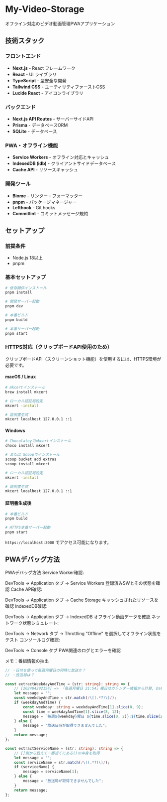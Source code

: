 # My-Video-Storage

オフライン対応のビデオ動画管理PWAアプリケーション

## 技術スタック

### フロントエンド
- **Next.js** - React フレームワーク
- **React** - UI ライブラリ
- **TypeScript** - 型安全な開発
- **Tailwind CSS** - ユーティリティファーストCSS
- **Lucide React** - アイコンライブラリ

### バックエンド
- **Next.js API Routes** - サーバーサイドAPI
- **Prisma** - データベースORM
- **SQLite** - データベース

### PWA・オフライン機能
- **Service Workers** - オフライン対応とキャッシュ
- **IndexedDB (idb)** - クライアントサイドデータベース
- **Cache API** - リソースキャッシュ

### 開発ツール
- **Biome** - リンター・フォーマッター
- **pnpm** - パッケージマネージャー
- **Lefthook** - Git hooks
- **Commitlint** - コミットメッセージ規約

## セットアップ

### 前提条件
- Node.js 18以上
- pnpm

### 基本セットアップ
```bash
# 依存関係インストール
pnpm install

# 開発サーバー起動
pnpm dev

# 本番ビルド
pnpm build

# 本番サーバー起動
pnpm start
```

### HTTPS対応（クリップボードAPI使用のため）

クリップボードAPI（スクリーンショット機能）を使用するには、HTTPS環境が必要です。

#### macOS / Linux
```bash
# mkcertインストール
brew install mkcert

# ローカル認証局設定
mkcert -install

# 証明書生成
mkcert localhost 127.0.0.1 ::1
```

#### Windows
```bash
# Chocolateyでmkcertインストール
choco install mkcert

# または Scoopでインストール
scoop bucket add extras
scoop install mkcert

# ローカル認証局設定
mkcert -install

# 証明書生成
mkcert localhost 127.0.0.1 ::1
```

#### 証明書生成後
```bash
# 本番ビルド
pnpm build

# HTTPS本番サーバー起動
pnpm start
```

`https://localhost:3000` でアクセス可能になります。

## PWAデバッグ方法
PWAデバッグ方法
Service Worker確認:

DevTools → Application タブ → Service Workers
登録済みSWとその状態を確認
Cache API確認:

DevTools → Application タブ → Cache Storage
キャッシュされたリソースを確認
IndexedDB確認:

DevTools → Application タブ → IndexedDB
オフライン動画データを確認
ネットワーク状態シミュレート:

DevTools → Network タブ → Throttling
"Offline" を選択してオフライン状態をテスト
コンソールログ確認:

DevTools → Console タブ
PWA関連のログとエラーを確認


メモ：番組情報の抽出

```typescript
// ・日付を使って毎週何曜日の何時に放送か？
// ・放送局は？

const extractWeekdayAndTime = (str: string): string => {
	// [202404292154] => 「毎週月曜日 21:54」曜日はカレンダー情報から計算, Dateオブジェクトとかを使って。
	let message = "";
	const weekdayAndTime = str.match(/\[(.*?)\]/);
	if (weekdayAndTime) {
		const weekday: string = weekdayAndTime[1].slice(8, 9);
		const time = weekdayAndTime[1].slice(8, 12);
		message = `毎週${weekday}曜日 ${time.slice(0, 2)}:${time.slice(2, 4)}`;
	} else {
		message = "放送日時が取得できませんでした";
	}
	return message;
};

const extractServiceName = (str: string): string => {
	// []側から数えて一番近くにある()の中身を取得
	let message = "";
	const serviceName = str.match(/\((.*?)\)/);
	if (serviceName) {
		message = serviceName[1];
	} else {
		message = "放送局が取得できませんでした";
	}
	return message;
};

```